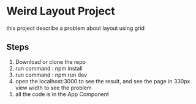 # Weird Layout Project
this project describe a problem about layout using grid
## Steps
1. Download or clone the repo
2. run command : npm install
3. run command : npm run dev
4. open the localhost:3000 to see the result, and see the page in 330px view width to see the problem
5. all the code is in the App Component
